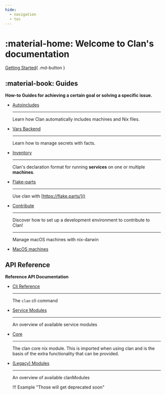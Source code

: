 ```yaml
---
hide:
  - navigation
  - toc
---
```


# :material-home: Welcome to **Clan**'s  documentation

[Getting Started](./guides/getting-started/index.md){ .md-button }

## :material-book: Guides

**How-to Guides for achieving a certain goal or solving a specific issue.**

<div class="grid cards" markdown>

-   [Autoincludes](./guides/adding-machines.md)

    ---

    Learn how Clan automatically includes machines and Nix files.

-   [Vars Backend](./guides/vars-backend.md)

    ---

    Learn how to manage secrets with facts.

-   [Inventory](./guides/inventory.md)

    ---

    Clan's declaration format for running **services** on one or multiple **machines**.

-   [Flake-parts](./guides/flake-parts.md)

    ---

    Use clan with [https://flake.parts/]()

-   [Contribute](./guides/contributing/CONTRIBUTING.md)

    ---

    Discover how to set up a development environment to contribute to Clan!

    ---

    Manage macOS machines with nix-darwin

-   [MacOS machines](./guides/macos.md)

</div>

## API Reference

**Reference API Documentation**

<div class="grid cards" markdown>

-   [Cli Reference](./reference/cli/index.md)

    ---

    The `clan` cli command

-   [Service Modules](./reference/clanServices/index.md)

    ---

    An overview of available service modules

-   [Core](./reference/clan.core/index.md)

    ---

    The clan core nix module.
    This is imported when using clan and is the basis of the extra functionality
    that can be provided.

-   [(Legacy) Modules](./reference/clanModules/index.md)

    ---

    An overview of available clanModules

    !!! Example "Those will get deprecated soon"


</div>
